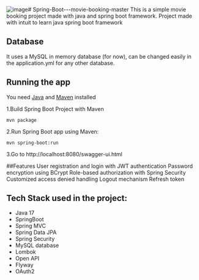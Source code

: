 ![image](https://github.com/ridikQ/Spring-Boot---movie-booking-master/assets/57288984/4235be94-6bd3-485e-9fc9-0324f29d0914)# Spring-Boot---movie-booking-master
This is a simple movie booking project made with java and spring boot framework.
Project made with intuit to learn java spring boot framework
## Database
It uses a MySQL in memory database (for now), can be changed easily in the application.yml for any other database.
## Running the app
You need [Java](https://www.oracle.com/java/technologies/javase/jdk11-archive-downloads.html) and [Maven](https://maven.apache.org/download.cgi) installed

1.Build Spring Boot Project with Maven

    mvn package

2.Run Spring Boot app using Maven:

   `mvn spring-boot:run` 
   
3.Go to http://localhost:8080/swagger-ui.html

##Features
User registration and login with JWT authentication
Password encryption using BCrypt
Role-based authorization with Spring Security
Customized access denied handling
Logout mechanism
Refresh token

## Tech Stack used in the project:
- Java 17
- SpringBoot
- Spring MVC
- Spring Data JPA
- Spring Security
- MySQL database
- Lombok
- Open API
- Flyway
- OAuth2
